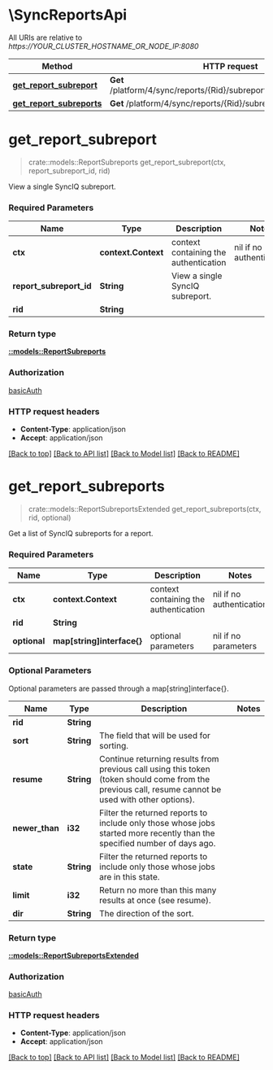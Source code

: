 # \SyncReportsApi

All URIs are relative to *https://YOUR_CLUSTER_HOSTNAME_OR_NODE_IP:8080*

Method | HTTP request | Description
------------- | ------------- | -------------
[**get_report_subreport**](SyncReportsApi.md#get_report_subreport) | **Get** /platform/4/sync/reports/{Rid}/subreports/{ReportSubreportId} | 
[**get_report_subreports**](SyncReportsApi.md#get_report_subreports) | **Get** /platform/4/sync/reports/{Rid}/subreports | 


# **get_report_subreport**
>crate::models::ReportSubreports get_report_subreport(ctx, report_subreport_id, rid)


View a single SyncIQ subreport.

### Required Parameters

Name | Type | Description  | Notes
------------- | ------------- | ------------- | -------------
 **ctx** | **context.Context** | context containing the authentication | nil if no authentication
  **report_subreport_id** | **String**| View a single SyncIQ subreport. | 
  **rid** | **String**|  | 

### Return type

[**::models::ReportSubreports**](ReportSubreports.md)

### Authorization

[basicAuth](../README.md#basicAuth)

### HTTP request headers

 - **Content-Type**: application/json
 - **Accept**: application/json

[[Back to top]](#) [[Back to API list]](../README.md#documentation-for-api-endpoints) [[Back to Model list]](../README.md#documentation-for-models) [[Back to README]](../README.md)

# **get_report_subreports**
>crate::models::ReportSubreportsExtended get_report_subreports(ctx, rid, optional)


Get a list of SyncIQ subreports for a report.

### Required Parameters

Name | Type | Description  | Notes
------------- | ------------- | ------------- | -------------
 **ctx** | **context.Context** | context containing the authentication | nil if no authentication
  **rid** | **String**|  | 
 **optional** | **map[string]interface{}** | optional parameters | nil if no parameters

### Optional Parameters
Optional parameters are passed through a map[string]interface{}.

Name | Type | Description  | Notes
------------- | ------------- | ------------- | -------------
 **rid** | **String**|  | 
 **sort** | **String**| The field that will be used for sorting. | 
 **resume** | **String**| Continue returning results from previous call using this token (token should come from the previous call, resume cannot be used with other options). | 
 **newer_than** | **i32**| Filter the returned reports to include only those whose jobs started more recently than the specified number of days ago. | 
 **state** | **String**| Filter the returned reports to include only those whose jobs are in this state. | 
 **limit** | **i32**| Return no more than this many results at once (see resume). | 
 **dir** | **String**| The direction of the sort. | 

### Return type

[**::models::ReportSubreportsExtended**](ReportSubreportsExtended.md)

### Authorization

[basicAuth](../README.md#basicAuth)

### HTTP request headers

 - **Content-Type**: application/json
 - **Accept**: application/json

[[Back to top]](#) [[Back to API list]](../README.md#documentation-for-api-endpoints) [[Back to Model list]](../README.md#documentation-for-models) [[Back to README]](../README.md)

